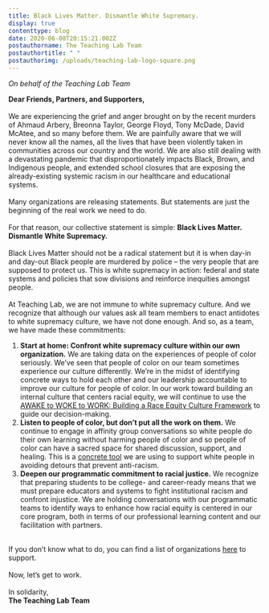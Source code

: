 ```yaml
---
title: Black Lives Matter. Dismantle White Supremacy.
display: true
contenttype: blog
date: 2020-06-08T20:15:21.002Z
postauthorname: The Teaching Lab Team
postauthortitle: " "
postauthorimg: /uploads/teaching-lab-logo-square.png
---
```

*On behalf of the Teaching Lab Team*

**Dear Friends, Partners, and Supporters,**\
\
We are experiencing the grief and anger brought on by the recent murders of Ahmaud Arbery, Breonna Taylor, George Floyd, Tony McDade, David McAtee, and so many before them. We are painfully aware that we will never know all the names, all the lives that have been violently taken in communities across our country and the world. We are also still dealing with a devastating pandemic that disproportionately impacts Black, Brown, and Indigenous people, and extended school closures that are exposing the already-existing systemic racism in our healthcare and educational systems.\
\
Many organizations are releasing statements. But statements are just the beginning of the real work we need to do.\
\
For that reason, our collective statement is simple: **Black Lives Matter. Dismantle White Supremacy.**\
\
Black Lives Matter should not be a radical statement but it is when day-in and day-out Black people are murdered by police – the very people that are supposed to protect us. This is white supremacy in action: federal and state systems and policies that sow divisions and reinforce inequities amongst people.\
\
At Teaching Lab, we are not immune to white supremacy culture. And we recognize that although our values ask all team members to enact antidotes to white supremacy culture, we have not done enough. And so, as a team, we have made these commitments:

1. **Start at home: Confront white supremacy culture within our own organization.** We are taking data on the experiences of people of color seriously. We’ve seen that people of color on our team sometimes experience our culture differently. We’re in the midst of identifying concrete ways to hold each other and our leadership accountable to improve our culture for people of color. In our work toward building an internal culture that centers racial equity, we will continue to use the [AWAKE to WOKE to WORK: Building a Race Equity Culture Framework](https://teachinglab.us19.list-manage.com/track/click?u=3ed24e1509e8510eee85eabb7&id=0cdf5c8f8a&e=5ddf1c1022) to guide our decision-making.
2. **Listen to people of color, but don’t put all the work on them.** We continue to engage in affinity group conversations so white people do their own learning without harming people of color and so people of color can have a sacred space for shared discussion, support, and healing. This is a [concrete tool](https://teachinglab.us19.list-manage.com/track/click?u=3ed24e1509e8510eee85eabb7&id=8ed05e2868&e=5ddf1c1022) we are using to support white people in avoiding detours that prevent anti-racism.
3. **Deepen our programmatic commitment to racial justice.** We recognize that preparing students to be college- and career-ready means that we must prepare educators and systems to fight institutional racism and confront injustice. We are holding conversations with our programmatic teams to identify ways to enhance how racial equity is centered in our core program, both in terms of our professional learning content and our facilitation with partners.

\
If you don’t know what to do, you can find a list of organizations [here](https://teachinglab.us19.list-manage.com/track/click?u=3ed24e1509e8510eee85eabb7&id=81bb0ace4d&e=5ddf1c1022) to support.\
\
Now, let’s get to work.\
\
In solidarity,\
**The Teaching Lab Team**